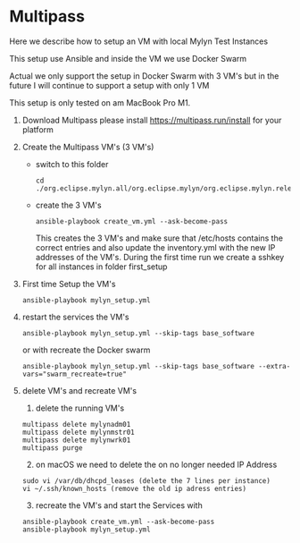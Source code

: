 # Multipass

Here we describe how to setup an VM with local Mylyn Test Instances

This setup use Ansible and inside the VM we use Docker Swarm

Actual we only support the setup in Docker Swarm with 3 VM's but in the
future I will continue to support a setup with only 1 VM

This setup is only tested on am MacBook Pro M1.

1. Download Multipass
   please install https://multipass.run/install for your platform
2. Create the Multipass VM's (3 VM's)
   - switch to this folder
     ```
     cd ./org.eclipse.mylyn.all/org.eclipse.mylyn/org.eclipse.mylyn.releng/multipass/
     ```
   - create the 3 VM's
     ```
     ansible-playbook create_vm.yml --ask-become-pass
     ```
     This creates the 3 VM's and make sure that /etc/hosts contains the correct entries
     and also update the inventory.yml with the new IP addresses of the VM's.
     During the first time run we create a sshkey for all instances in folder first_setup
3. First time Setup the VM's
   ```
   ansible-playbook mylyn_setup.yml
   ```
4. restart the services the VM's 
   ```
   ansible-playbook mylyn_setup.yml --skip-tags base_software
   ```
   or with recreate the Docker swarm 
   ```
   ansible-playbook mylyn_setup.yml --skip-tags base_software --extra-vars="swarm_recreate=true"
   ```

5. delete VM's and recreate VM's
   
   1. delete the running VM's
   ```
   multipass delete mylynadm01 
   multipass delete mylynmstr01
   multipass delete mylynwrk01
   multipass purge
   ```
   2. on macOS we need to delete the on no longer needed IP Address 
    ```
   sudo vi /var/db/dhcpd_leases (delete the 7 lines per instance)
   vi ~/.ssh/known_hosts (remove the old ip adress entries)
   ```
   3. recreate the VM's and start the Services with
   ```
   ansible-playbook create_vm.yml --ask-become-pass
   ansible-playbook mylyn_setup.yml
   ```